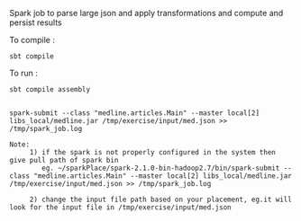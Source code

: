 Spark job to parse large json and apply transformations and compute and persist results

To compile :

    sbt compile
    
To run :
   
    sbt compile assembly
   
    
    spark-submit --class "medline.articles.Main" --master local[2] libs_local/medline.jar /tmp/exercise/input/med.json >> /tmp/spark_job.log
    
    Note:
         1) if the spark is not properly configured in the system then give pull path of spark bin
            eg. ~/sparkPlace/spark-2.1.0-bin-hadoop2.7/bin/spark-submit --class "medline.articles.Main" --master local[2] libs_local/medline.jar /tmp/exercise/input/med.json >> /tmp/spark_job.log
    
         2) change the input file path based on your placement, eg.it will look for the input file in /tmp/exercise/input/med.json
         
         
         